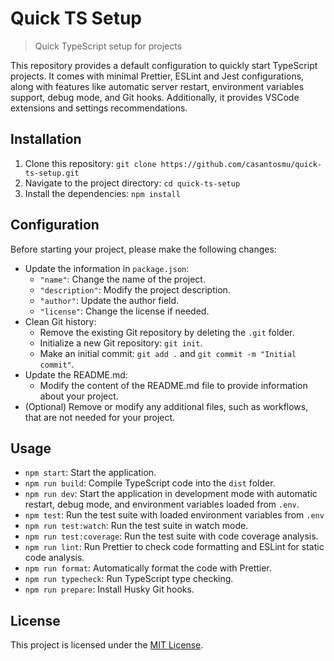 # Quick TS Setup

> Quick TypeScript setup for projects

This repository provides a default configuration to quickly start TypeScript projects. It comes with minimal Prettier, ESLint and Jest configurations, along with features like automatic server restart, environment variables support, debug mode, and Git hooks. Additionally, it provides VSCode extensions and settings recommendations.

## Installation

1. Clone this repository: `git clone https://github.com/casantosmu/quick-ts-setup.git`
2. Navigate to the project directory: `cd quick-ts-setup`
3. Install the dependencies: `npm install`

## Configuration

Before starting your project, please make the following changes:

- Update the information in `package.json`:
  - `"name"`: Change the name of the project.
  - `"description"`: Modify the project description.
  - `"author"`: Update the author field.
  - `"license"`: Change the license if needed.
- Clean Git history:
  - Remove the existing Git repository by deleting the `.git` folder.
  - Initialize a new Git repository: `git init`.
  - Make an initial commit: `git add .` and `git commit -m "Initial commit"`.
- Update the README.md:
  - Modify the content of the README.md file to provide information about your project.
- (Optional) Remove or modify any additional files, such as workflows, that are not needed for your project.

## Usage

- `npm start`: Start the application.
- `npm run build`: Compile TypeScript code into the `dist` folder.
- `npm run dev`: Start the application in development mode with automatic restart, debug mode, and environment variables loaded from `.env`.
- `npm test`: Run the test suite with loaded environment variables from `.env`
- `npm run test:watch`: Run the test suite in watch mode.
- `npm run test:coverage`: Run the test suite with code coverage analysis.
- `npm run lint`: Run Prettier to check code formatting and ESLint for static code analysis.
- `npm run format`: Automatically format the code with Prettier.
- `npm run typecheck`: Run TypeScript type checking.
- `npm run prepare`: Install Husky Git hooks.

## License

This project is licensed under the [MIT License](LICENSE).
